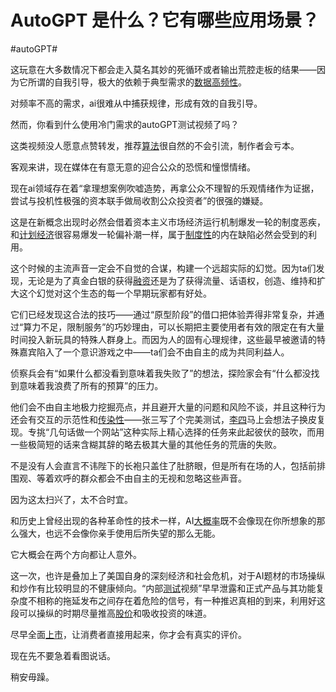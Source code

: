 # AutoGPT 是什么？它有哪些应用场景？

\#autoGPT#

这玩意在大多数情况下都会走入莫名其妙的死循环或者输出荒腔走板的结果——因为它所谓的自我引导，极大的依赖于典型需求的[数据高频性](https://www.zhihu.com/search?q=数据高频性&search_source=Entity&hybrid_search_source=Entity&hybrid_search_extra={"sourceType"%3A"answer"%2C"sourceId"%3A2987136199})。

对频率不高的需求，ai很难从中捕获规律，形成有效的自我引导。

然而，你看到什么使用冷门需求的autoGPT测试视频了吗？

这类视频没人愿意点赞转发，推荐[算法](https://www.zhihu.com/search?q=算法&search_source=Entity&hybrid_search_source=Entity&hybrid_search_extra={"sourceType"%3A"answer"%2C"sourceId"%3A2987136199})很自然的不会引流，制作者会亏本。



客观来讲，现在媒体在有意无意的迎合公众的恐慌和憧憬情绪。

现在ai领域存在着“拿理想案例吹嘘造势，再拿公众不理智的乐观情绪作为证据，尝试与投机性极强的资本联手做局收割公众投资者”的很强的嫌疑。

这是在新概念出现时必然会借着资本主义市场经济运行机制爆发一轮的制度恶疾，和[计划经济](https://www.zhihu.com/search?q=计划经济&search_source=Entity&hybrid_search_source=Entity&hybrid_search_extra={"sourceType"%3A"answer"%2C"sourceId"%3A2987136199})很容易爆发一轮偏补潮一样，属于[制度性](https://www.zhihu.com/search?q=制度性&search_source=Entity&hybrid_search_source=Entity&hybrid_search_extra={"sourceType"%3A"answer"%2C"sourceId"%3A2987136199})的内在缺陷必然会受到的利用。

这个时候的主流声音一定会不自觉的合谋，构建一个远超实际的幻觉。因为ta们发现，无论是为了真金白银的获得[融资](https://www.zhihu.com/search?q=融资&search_source=Entity&hybrid_search_source=Entity&hybrid_search_extra={"sourceType"%3A"answer"%2C"sourceId"%3A2987136199})还是为了获得流量、话语权，创造、维持和扩大这个幻觉对这个生态的每一个早期玩家都有好处。

它们已经发现这合法的技巧——通过“原型阶段”的借口把体验弄得非常复杂，并通过“算力不足，限制服务”的巧妙理由，可以长期把主要使用者有效的限定在有大量时间投入新玩具的特殊人群身上。而因为人的固有心理规律，这些最早被邀请的特殊嘉宾陷入了一个意识游戏之中——ta们会不由自主的成为共同利益人。

侦察兵会有“如果什么都没看到意味着我失败了”的想法，探险家会有“什么都没找到意味着我浪费了所有的预算”的压力。

他们会不由自主地极力挖掘亮点，并且避开大量的问题和风险不谈，并且这种行为还会有交互的示范性和[传染性](https://www.zhihu.com/search?q=传染性&search_source=Entity&hybrid_search_source=Entity&hybrid_search_extra={"sourceType"%3A"answer"%2C"sourceId"%3A2987136199})——张三写了个完美测试，[李四](https://www.zhihu.com/search?q=李四&search_source=Entity&hybrid_search_source=Entity&hybrid_search_extra={"sourceType"%3A"answer"%2C"sourceId"%3A2987136199})马上会想法子换皮复现。专挑“几句话做一个网站”这种实际上精心选择的任务来此起彼伏的鼓吹，而用一些极简短的话来含糊其辞的略去极其大量的其他任务的荒唐的失败。

不是没有人会直言不讳陛下的长袍只盖住了肚脐眼，但是所有在场的人，包括前排围观、等着欢呼的群众都会不由自主的无视和忽略这些声音。

因为这太扫兴了，太不合时宜。



和历史上曾经出现的各种革命性的技术一样，AI[大概率](https://www.zhihu.com/search?q=大概率&search_source=Entity&hybrid_search_source=Entity&hybrid_search_extra={"sourceType"%3A"answer"%2C"sourceId"%3A2987136199})既不会像现在你所想象的那么强大，也远不会像你亲手使用后所失望的那么无能。

它大概会在两个方向都让人意外。

这一次，也许是叠加上了美国自身的深刻经济和社会危机，对于AI题材的市场操纵和炒作有比较明显的不健康倾向。“内部[测试](https://www.zhihu.com/search?q=测试&search_source=Entity&hybrid_search_source=Entity&hybrid_search_extra={"sourceType"%3A"answer"%2C"sourceId"%3A2987136199})视频”早早泄露和正式产品与其功能复杂度不相称的拖延发布之间存在着危险的信号，有一种推迟真相的到来，利用好这段可以操纵的时期尽量推高[股价](https://www.zhihu.com/search?q=股价&search_source=Entity&hybrid_search_source=Entity&hybrid_search_extra={"sourceType"%3A"answer"%2C"sourceId"%3A2987136199})和吸收投资的味道。



尽早全面[上市](https://www.zhihu.com/search?q=上市&search_source=Entity&hybrid_search_source=Entity&hybrid_search_extra={"sourceType"%3A"answer"%2C"sourceId"%3A2987136199})，让消费者直接用起来，你才会有真实的评价。

现在先不要急着看图说话。

稍安毋躁。

